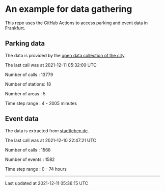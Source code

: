 # An example for data gathering

This repo uses the GitHub Actions to access parking and event data in Frankfurt.

## Parking data
The data is provided by the [open data collection of the city](https://www.offenedaten.frankfurt.de/).

The last call was at 2021-12-11 05:32:00 UTC

Number of calls   : 13779

Number of stations:    18

Number of areas   :     5

Time step range   :     4 -  2005 minutes


## Event data
The data is extracted from [stadtleben.de](https://stadtleben.de/frankfurt/).

The last call was at 2021-12-10 22:47:21 UTC

Number of calls   : 1568

Number of events  : 1582

Time step range   :    0 -   74 hours


----

Last updated at 2021-12-11 05:36:15 UTC
